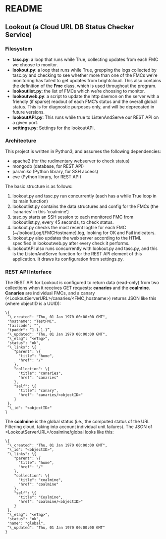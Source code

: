 # README
## Lookout (a Cloud URL DB Status Checker Service)
### Filesystem
- **tasc.py**: a loop that runs while True, collecting updates from each FMC we choose to monitor.
- **lookout.py**: a loop that runs while True, grepping the logs collected by tasc.py and checking to see whether more than one of the FMCs we’re monitoring has failed to get updates from brightcloud. This also contains the definition of the **Fmc** class, which is used throughout the program.
- **lookoutlist.py**: the list of FMCs which we’re choosing to monitor.
- **lookoutweb.py**: a script to update the http daemon on the server with a friendly (if sparse) readout of each FMC’s status and the overall global status. This is for diagnostic purposes only, and will be deprecated in future versions.
- **lookoutAPI.py**: This runs while true to ListenAndServe our REST API on a given port.
- **settings.py**: Settings for the lookoutAPI.

### Architecture
This project is written in Python3, and assumes the following dependencies:

- apache2 (for the rudimentary webserver to check status)
- mongodb (database, for REST API)
- paramiko (Python library, for SSH access)
- eve (Python library, for REST API)


The basic structure is as follows:
1. lookout.py and tasc.py run concurrently (each has a while True loop in its main function)
2. lookoutlist.py contains the data structures and config for the FMCs (the ‘canaries’ in this ‘coalmine’)
2. tasc.py starts an SSH session to each monitored FMC from lookoutlist.py, every 45 seconds, to check status.
3. lookout.py checks the most recent logfile for each FMC (~/lookoutLog/[FMCHostname].log, looking for OK and Fail indicators.
4. lookout.py also updates the web server according to the HTML specified in lookoutweb.py after every check it performs.
5. lookoutAPI also runs concurrently with lookout.py and tasc.py, and this is the ListenAndServe function for the REST API element of this application. It draws its configuration from settings.py.
### REST API Interface
The REST API for Lookout is configured to return data (read-only) from two collections when it receives GET requests: **canaries** and the **coalmine**. **Canaries** are individual FMCs, and a canary (\<LookoutServerURL\>/canaries/\<FMC\_hostname\>) returns JSON like this (where objectID is a UUID):

	\{
	 “\_created": "Thu, 01 Jan 1970 00:00:00 GMT",
	 "hostname": "TestFMC",
	 "failcode": "",
	 "ipaddr": “1.1.1.1”,
	 “\_updated": "Thu, 01 Jan 1970 00:00:00 GMT",
	 “\_etag": “<eTag>”,
	 "status": "ok",
	 “\_links": \{
		"parent": \{
		  "title": "home",
		  "href": "/"
		},
		"collection": \{
		  "title": "canaries",
		  "href": "canaries"
		},
		"self": \{
		  "title": "canary",
		  "href": "canaries/<objectID>"
		}
	 },
	 “\_id": "<objectID>"
	}

The **coalmine** is the global status (i.e., the computed status of the URL Filtering cloud, taking into account individual unit failures). The JSON of \<LookoutServerURL\>/coalmine/global looks like this:

	\{
	 “\_created": "Thu, 01 Jan 1970 00:00:00 GMT",
	 “\_id": "<objectID>",
	 “\_links": \{
		"parent": \{
		  "title": "home",
		  "href": "/"
		},
		"collection": \{
		  "title": "coalmine",
		  "href": "coalmine"
		},
		"self": \{
		  "title": "Coalmine",
		  "href": "coalmine/<objectID>"
		}
	 },
	 “\_etag": "<eTag>",
	 "status": "ok",
	 "name": "global",
	 “\_updated": "Thu, 01 Jan 1970 00:00:00 GMT"
	}

